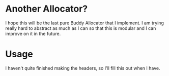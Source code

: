 # Another Allocator?

I hope this will be the last pure Buddy Allocator that I implement. I am trying really hard to abstract as much as I can so that this is modular and I can improve on it in the future.

# Usage

I haven't quite finished making the headers, so I'll fill this out when I have.
